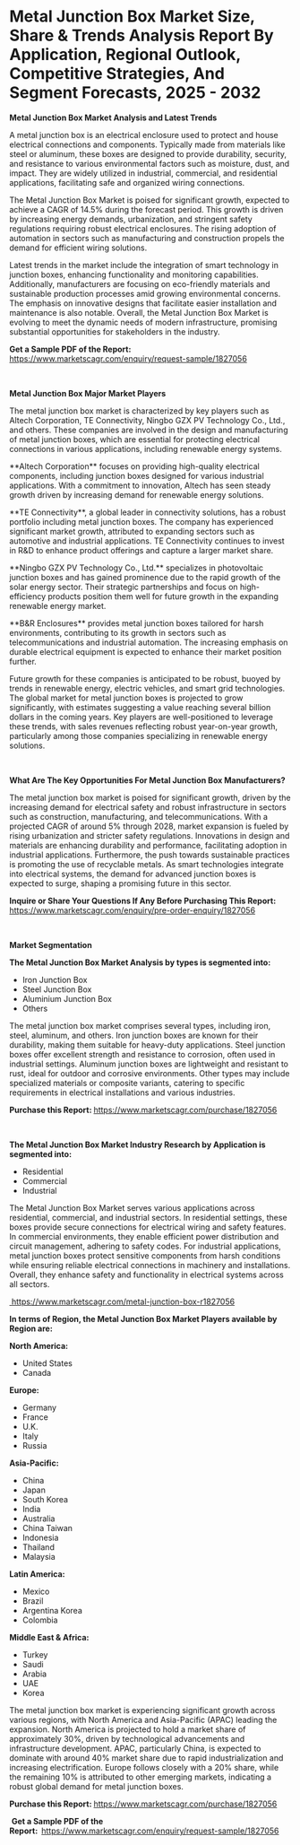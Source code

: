 <p><h1>Metal Junction Box Market Size, Share & Trends Analysis Report By Application, Regional Outlook, Competitive Strategies, And Segment Forecasts, 2025 - 2032</h1></p><p><strong>Metal Junction Box Market Analysis and Latest Trends</strong></p>
<p><p>A metal junction box is an electrical enclosure used to protect and house electrical connections and components. Typically made from materials like steel or aluminum, these boxes are designed to provide durability, security, and resistance to various environmental factors such as moisture, dust, and impact. They are widely utilized in industrial, commercial, and residential applications, facilitating safe and organized wiring connections.</p><p>The Metal Junction Box Market is poised for significant growth, expected to achieve a CAGR of 14.5% during the forecast period. This growth is driven by increasing energy demands, urbanization, and stringent safety regulations requiring robust electrical enclosures. The rising adoption of automation in sectors such as manufacturing and construction propels the demand for efficient wiring solutions.</p><p>Latest trends in the market include the integration of smart technology in junction boxes, enhancing functionality and monitoring capabilities. Additionally, manufacturers are focusing on eco-friendly materials and sustainable production processes amid growing environmental concerns. The emphasis on innovative designs that facilitate easier installation and maintenance is also notable. Overall, the Metal Junction Box Market is evolving to meet the dynamic needs of modern infrastructure, promising substantial opportunities for stakeholders in the industry.</p></p>
<p><strong>Get a Sample PDF of the Report:&nbsp;</strong> <a href="https://www.marketscagr.com/enquiry/request-sample/1827056?utm_campaign=3065&utm_medium=2&utm_source=Github&utm_content=ia&utm_term=16042025&utm_id=metal-junction-box">https://www.marketscagr.com/enquiry/request-sample/1827056</a></p>
<p>&nbsp;</p>
<p><strong>Metal Junction Box Major Market Players</strong></p>
<p><p>The metal junction box market is characterized by key players such as Altech Corporation, TE Connectivity, Ningbo GZX PV Technology Co., Ltd., and others. These companies are involved in the design and manufacturing of metal junction boxes, which are essential for protecting electrical connections in various applications, including renewable energy systems.</p><p>**Altech Corporation** focuses on providing high-quality electrical components, including junction boxes designed for various industrial applications. With a commitment to innovation, Altech has seen steady growth driven by increasing demand for renewable energy solutions.</p><p>**TE Connectivity**, a global leader in connectivity solutions, has a robust portfolio including metal junction boxes. The company has experienced significant market growth, attributed to expanding sectors such as automotive and industrial applications. TE Connectivity continues to invest in R&D to enhance product offerings and capture a larger market share.</p><p>**Ningbo GZX PV Technology Co., Ltd.** specializes in photovoltaic junction boxes and has gained prominence due to the rapid growth of the solar energy sector. Their strategic partnerships and focus on high-efficiency products position them well for future growth in the expanding renewable energy market.</p><p>**B&R Enclosures** provides metal junction boxes tailored for harsh environments, contributing to its growth in sectors such as telecommunications and industrial automation. The increasing emphasis on durable electrical equipment is expected to enhance their market position further.</p><p>Future growth for these companies is anticipated to be robust, buoyed by trends in renewable energy, electric vehicles, and smart grid technologies. The global market for metal junction boxes is projected to grow significantly, with estimates suggesting a value reaching several billion dollars in the coming years. Key players are well-positioned to leverage these trends, with sales revenues reflecting robust year-on-year growth, particularly among those companies specializing in renewable energy solutions.</p></p>
<p>&nbsp;</p>
<p><strong>What Are The Key Opportunities For Metal Junction Box Manufacturers?</strong></p>
<p><p>The metal junction box market is poised for significant growth, driven by the increasing demand for electrical safety and robust infrastructure in sectors such as construction, manufacturing, and telecommunications. With a projected CAGR of around 5% through 2028, market expansion is fueled by rising urbanization and stricter safety regulations. Innovations in design and materials are enhancing durability and performance, facilitating adoption in industrial applications. Furthermore, the push towards sustainable practices is promoting the use of recyclable metals. As smart technologies integrate into electrical systems, the demand for advanced junction boxes is expected to surge, shaping a promising future in this sector.</p></p>
<p><strong>Inquire or Share Your Questions If Any Before Purchasing This Report:</strong> <a href="https://www.marketscagr.com/enquiry/pre-order-enquiry/1827056?utm_campaign=3065&utm_medium=2&utm_source=Github&utm_content=ia&utm_term=16042025&utm_id=metal-junction-box">https://www.marketscagr.com/enquiry/pre-order-enquiry/1827056</a></p>
<p>&nbsp;</p>
<p><strong>Market Segmentation</strong></p>
<p><strong>The Metal Junction Box Market Analysis by types is segmented into:</strong></p>
<p><ul><li>Iron Junction Box</li><li>Steel Junction Box</li><li>Aluminium Junction Box</li><li>Others</li></ul></p>
<p><p>The metal junction box market comprises several types, including iron, steel, aluminum, and others. Iron junction boxes are known for their durability, making them suitable for heavy-duty applications. Steel junction boxes offer excellent strength and resistance to corrosion, often used in industrial settings. Aluminum junction boxes are lightweight and resistant to rust, ideal for outdoor and corrosive environments. Other types may include specialized materials or composite variants, catering to specific requirements in electrical installations and various industries.</p></p>
<p><strong>Purchase this Report:&nbsp;</strong><a href="https://www.marketscagr.com/purchase/1827056?utm_campaign=3065&utm_medium=2&utm_source=Github&utm_content=ia&utm_term=16042025&utm_id=metal-junction-box">https://www.marketscagr.com/purchase/1827056</a></p>
<p>&nbsp;</p>
<p><strong>The Metal Junction Box Market Industry Research by Application is segmented into:</strong></p>
<p><ul><li>Residential</li><li>Commercial</li><li>Industrial</li></ul></p>
<p><p>The Metal Junction Box Market serves various applications across residential, commercial, and industrial sectors. In residential settings, these boxes provide secure connections for electrical wiring and safety features. In commercial environments, they enable efficient power distribution and circuit management, adhering to safety codes. For industrial applications, metal junction boxes protect sensitive components from harsh conditions while ensuring reliable electrical connections in machinery and installations. Overall, they enhance safety and functionality in electrical systems across all sectors.</p></p>
<p><a href="https://www.marketscagr.com/metal-junction-box-r1827056?utm_campaign=3065&utm_medium=2&utm_source=Github&utm_content=ia&utm_term=16042025&utm_id=metal-junction-box">&nbsp;https://www.marketscagr.com/metal-junction-box-r1827056</a></p>
<p><strong>In terms of Region, the Metal Junction Box Market Players available by Region are:</strong></p>
<p>
    <p> <strong> North America: </strong>
        <ul>
            <li>United States</li>
            <li>Canada</li>
        </ul>
        </p> 
    <p> <strong> Europe: </strong>
        <ul>
            <li>Germany</li>
            <li>France</li>
            <li>U.K.</li>
            <li>Italy</li>
            <li>Russia</li>
        </ul>
        </p> 
    <p> <strong> Asia-Pacific: </strong>
        <ul>
            <li>China</li>
            <li>Japan</li>
            <li>South Korea</li>
            <li>India</li>
            <li>Australia</li>
            <li>China Taiwan</li>
            <li>Indonesia</li>
            <li>Thailand</li>
            <li>Malaysia</li>
        </ul>
        </p> 
    <p> <strong> Latin America: </strong>
        <ul>
            <li>Mexico</li>
            <li>Brazil</li>
            <li>Argentina Korea</li>
            <li>Colombia</li>
        </ul>
        </p> 
    <p> <strong> Middle East & Africa: </strong>
        <ul>
            <li>Turkey</li>
            <li>Saudi</li>
            <li>Arabia</li>
            <li>UAE</li>
            <li>Korea</li>
        </ul>
    </p>
    </p>
<p><p>The metal junction box market is experiencing significant growth across various regions, with North America and Asia-Pacific (APAC) leading the expansion. North America is projected to hold a market share of approximately 30%, driven by technological advancements and infrastructure development. APAC, particularly China, is expected to dominate with around 40% market share due to rapid industrialization and increasing electrification. Europe follows closely with a 20% share, while the remaining 10% is attributed to other emerging markets, indicating a robust global demand for metal junction boxes.</p></p>
<p><strong>Purchase this Report: </strong><a href="https://www.marketscagr.com/purchase/1827056?utm_campaign=3065&utm_medium=2&utm_source=Github&utm_content=ia&utm_term=16042025&utm_id=metal-junction-box">https://www.marketscagr.com/purchase/1827056</a></p>
<p>&nbsp;<strong>Get a Sample PDF of the Report:&nbsp;&nbsp;</strong><a href="https://www.marketscagr.com/enquiry/request-sample/1827056?utm_campaign=3065&utm_medium=2&utm_source=Github&utm_content=ia&utm_term=16042025&utm_id=metal-junction-box">https://www.marketscagr.com/enquiry/request-sample/1827056</a></p>
<p><strong></strong></p>
<p><p></p><p></p><p></p></p>